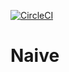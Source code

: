 [![CircleCI](https://circleci.com/gh/germanbisurgi/naive.svg?style=svg)](https://circleci.com/gh/germanbisurgi/naive)
# Naive
